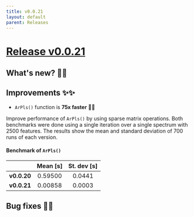 ```yaml
---
title: v0.0.21
layout: default
parent: Releases
---
```


# __[Release v0.0.21](https://github.com/paucablop/chemotools/releases/tag/v0.0.21)__

## __What's new? 🎉🎉__

## __Improvements ✨✨__

-  ```ArPls()``` function is __75x faster__ 🌌🚀

Improve performance of ```ArPls()``` by using sparse matrix operations. Both benchmarks were done using a single iteration over a single spectrum with 2500 features. The results show the mean and standard deviation of 700 runs of each version.

#### __Benchmark of ```ArPls()```__

|             | Mean [s]    | St. dev [s]  |
|:-------------:|:----------:|:----------:|
| __v0.0.20__ | 0.59500  | 0.0441  |
| __v0.0.21__ | 0.00858  | 0.0003  |



## __Bug fixes 🐛🐛__



